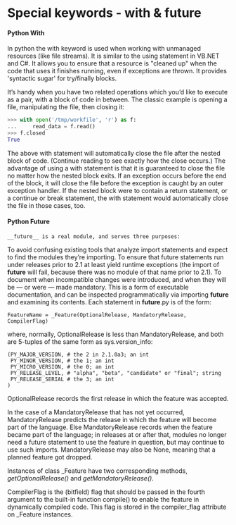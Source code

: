 # Special keywords - with & future

#### Python With
In python the with keyword is used when working with unmanaged resources (like file streams). It is similar to the using statement in VB.NET and C#. It allows you to ensure that a resource is "cleaned up" when the code that uses it finishes running, even if exceptions are thrown. It provides 'syntactic sugar' for try/finally blocks.

It’s handy when you have two related operations which you’d like to execute as a pair, with a block of code in between. The classic example is opening a file, manipulating the file, then closing it:

```python
>>> with open('/tmp/workfile', 'r') as f:
...     read_data = f.read()
>>> f.closed
True
```
The above with statement will automatically close the file after the nested block of code. (Continue reading to see exactly how the close occurs.) The advantage of using a with statement is that it is guaranteed to close the file no matter how the nested block exits. If an exception occurs before the end of the block, it will close the file before the exception is caught by an outer exception handler. If the nested block were to contain a return statement, or a continue or break statement, the with statement would automatically close the file in those cases, too.

#### Python Future

```
__future__ is a real module, and serves three purposes:
```

To avoid confusing existing tools that analyze import statements and expect to find the modules they’re importing.
To ensure that future statements run under releases prior to 2.1 at least yield runtime exceptions (the import of __future__ will fail, because there was no module of that name prior to 2.1).
To document when incompatible changes were introduced, and when they will be — or were — made mandatory. This is a form of executable documentation, and can be inspected programmatically via importing __future__ and examining its contents.
Each statement in __future__.py is of the form:
```
FeatureName = _Feature(OptionalRelease, MandatoryRelease, CompilerFlag)
```
where, normally, OptionalRelease is less than MandatoryRelease, and both are 5-tuples of the same form as sys.version_info:
```
(PY_MAJOR_VERSION, # the 2 in 2.1.0a3; an int
 PY_MINOR_VERSION, # the 1; an int
 PY_MICRO_VERSION, # the 0; an int
 PY_RELEASE_LEVEL, # "alpha", "beta", "candidate" or "final"; string
 PY_RELEASE_SERIAL # the 3; an int
)
```
OptionalRelease records the first release in which the feature was accepted.

In the case of a MandatoryRelease that has not yet occurred, MandatoryRelease predicts the release in which the feature will become part of the language.
Else MandatoryRelease records when the feature became part of the language; in releases at or after that, modules no longer need a future statement to use the feature in question, but may continue to use such imports.
MandatoryRelease may also be None, meaning that a planned feature got dropped.

Instances of class _Feature have two corresponding methods, *getOptionalRelease()* and *getMandatoryRelease()*.

CompilerFlag is the (bitfield) flag that should be passed in the fourth argument to the built-in function compile() to enable the feature in dynamically compiled code. This flag is stored in the compiler_flag attribute on _Feature instances.